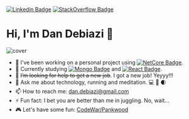 [![Linkedin Badge](https://img.shields.io/badge/-dandebiazi-blue?v1?message=dandebiazi&style=flat-square&logo=Linkedin&logoColor=white&link=https://www.linkedin.com/in/dandebiazi/)](https://www.linkedin.com/in/dandebiazi/)
[![StackOverflow Badge](https://img.shields.io/badge/-pankwood-red?v1?style=flat-square&logo=StackOverflow&logoColor=white&link=https://stackoverflow.com/users/5423852/pankwood)](https://stackoverflow.com/users/5423852/pankwood)

# Hi, I'm Dan Debiazi :wave:

![cover](https://i.ibb.co/y0ZnWVW/template.jpg)

- 🔭 I've been working on a personal project using [![NetCore Badge](https://img.shields.io/badge/-WebAPI%20Core%203.1-purple?logo=.NET&style=plastic&link=https://docs.microsoft.com/en-us/aspnet/core/tutorials/first-web-api?view=aspnetcore-3.1&tabs=visual-studio)](https://docs.microsoft.com/en-us/aspnet/core/tutorials/first-web-api?view=aspnetcore-3.1&tabs=visual-studio). 
- 🌱 Currently studying [![Mongo Badge](https://img.shields.io/badge/-MongoDB-black?logo=MongoDB&style=plastic&link=https://www.mongodb.com/)](https://www.mongodb.com/) and [![React Badge](https://img.shields.io/badge/-React-blue?logo=React&style=plastic&link=https://reactjs.org/)](https://reactjs.org/).  
- 🤔 ~~I’m looking for help to get a new job~~. I got a new job! Yeyyy!!!
- 💬 Ask me about technology, running and meditation. :computer: :running: :waxing_crescent_moon:
- 📫 How to reach me: dan.debiazi@gmail.com
- ⚡ Fun fact: I bet you are better than me in juggling. No, wait...
- :video_game: Let's have some fun: [CodeWar/Pankwood](https://www.codewars.com/users/Pankwood)
